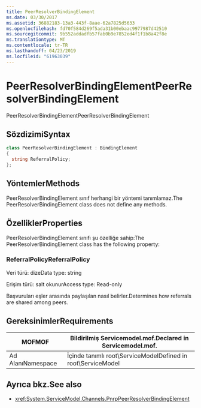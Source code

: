 ```yaml
---
title: PeerResolverBindingElement
ms.date: 03/30/2017
ms.assetid: 36882183-13a3-443f-8aae-62a7825d5633
ms.openlocfilehash: fd70f584d269f5ada31b00ebaac9977987d42510
ms.sourcegitcommit: 9b552addadfb57fab0b9e7852ed4f1f1b8a42f8e
ms.translationtype: MT
ms.contentlocale: tr-TR
ms.lasthandoff: 04/23/2019
ms.locfileid: "61963039"
---
```

# <a name="peerresolverbindingelement"></a><span data-ttu-id="40f2a-102">PeerResolverBindingElement</span><span class="sxs-lookup"><span data-stu-id="40f2a-102">PeerResolverBindingElement</span></span>
<span data-ttu-id="40f2a-103">PeerResolverBindingElement</span><span class="sxs-lookup"><span data-stu-id="40f2a-103">PeerResolverBindingElement</span></span>  
  
## <a name="syntax"></a><span data-ttu-id="40f2a-104">Sözdizimi</span><span class="sxs-lookup"><span data-stu-id="40f2a-104">Syntax</span></span>  
  
```csharp
class PeerResolverBindingElement : BindingElement  
{  
  string ReferralPolicy;  
};  
```  
  
## <a name="methods"></a><span data-ttu-id="40f2a-105">Yöntemler</span><span class="sxs-lookup"><span data-stu-id="40f2a-105">Methods</span></span>  
 <span data-ttu-id="40f2a-106">PeerResolverBindingElement sınıf herhangi bir yöntemi tanımlamaz.</span><span class="sxs-lookup"><span data-stu-id="40f2a-106">The PeerResolverBindingElement class does not define any methods.</span></span>  
  
## <a name="properties"></a><span data-ttu-id="40f2a-107">Özellikler</span><span class="sxs-lookup"><span data-stu-id="40f2a-107">Properties</span></span>  
 <span data-ttu-id="40f2a-108">PeerResolverBindingElement sınıfı şu özelliğe sahip:</span><span class="sxs-lookup"><span data-stu-id="40f2a-108">The PeerResolverBindingElement class has the following property:</span></span>  
  
### <a name="referralpolicy"></a><span data-ttu-id="40f2a-109">ReferralPolicy</span><span class="sxs-lookup"><span data-stu-id="40f2a-109">ReferralPolicy</span></span>  
 <span data-ttu-id="40f2a-110">Veri türü: dize</span><span class="sxs-lookup"><span data-stu-id="40f2a-110">Data type: string</span></span>  
  
 <span data-ttu-id="40f2a-111">Erişim türü: salt okunur</span><span class="sxs-lookup"><span data-stu-id="40f2a-111">Access type: Read-only</span></span>  
  
 <span data-ttu-id="40f2a-112">Başvuruları eşler arasında paylaşılan nasıl belirler.</span><span class="sxs-lookup"><span data-stu-id="40f2a-112">Determines how referrals are shared among peers.</span></span>  
  
## <a name="requirements"></a><span data-ttu-id="40f2a-113">Gereksinimler</span><span class="sxs-lookup"><span data-stu-id="40f2a-113">Requirements</span></span>  
  
|<span data-ttu-id="40f2a-114">MOF</span><span class="sxs-lookup"><span data-stu-id="40f2a-114">MOF</span></span>|<span data-ttu-id="40f2a-115">Bildirilmiş Servicemodel.mof.</span><span class="sxs-lookup"><span data-stu-id="40f2a-115">Declared in Servicemodel.mof.</span></span>|  
|---------|-----------------------------------|  
|<span data-ttu-id="40f2a-116">Ad Alanı</span><span class="sxs-lookup"><span data-stu-id="40f2a-116">Namespace</span></span>|<span data-ttu-id="40f2a-117">İçinde tanımlı root\ServiceModel</span><span class="sxs-lookup"><span data-stu-id="40f2a-117">Defined in root\ServiceModel</span></span>|  
  
## <a name="see-also"></a><span data-ttu-id="40f2a-118">Ayrıca bkz.</span><span class="sxs-lookup"><span data-stu-id="40f2a-118">See also</span></span>

- <xref:System.ServiceModel.Channels.PnrpPeerResolverBindingElement>
